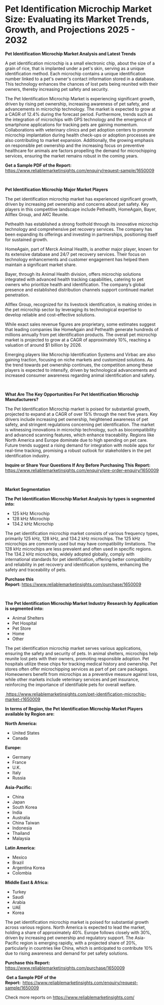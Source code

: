 <p><h1>Pet Identification Microchip Market Size: Evaluating its Market Trends, Growth, and Projections 2025 - 2032</h1></p><p><strong>Pet Identification Microchip Market Analysis and Latest Trends</strong></p>
<p><p>A pet identification microchip is a small electronic chip, about the size of a grain of rice, that is implanted under a pet's skin, serving as a unique identification method. Each microchip contains a unique identification number linked to a pet's owner's contact information stored in a database. This technology enhances the chances of lost pets being reunited with their owners, thereby increasing pet safety and security.</p><p>The Pet Identification Microchip Market is experiencing significant growth, driven by rising pet ownership, increasing awareness of pet safety, and advancements in microchip technology. The market is expected to grow at a CAGR of 12.4% during the forecast period. Furthermore, trends such as the integration of microchips with GPS technology and the emergence of smartphone applications for tracking pets are gaining momentum. Collaborations with veterinary clinics and pet adoption centers to promote microchip implantation during health check-ups or adoption processes are also contributing to market expansion. Additionally, the growing emphasis on responsible pet ownership and the increasing focus on preventive healthcare for animals are factors propelling the demand for microchipping services, ensuring the market remains robust in the coming years.</p></p>
<p><strong>Get a Sample PDF of the Report:&nbsp;</strong> <a href="https://www.reliablemarketinsights.com/enquiry/request-sample/1650009?utm_campaign=2514&utm_medium=2&utm_source=Github&utm_content=ia&utm_term=23032025&utm_id=pet-identification-microchip">https://www.reliablemarketinsights.com/enquiry/request-sample/1650009</a></p>
<p>&nbsp;</p>
<p><strong>Pet Identification Microchip Major Market Players</strong></p>
<p><p>The pet identification microchip market has experienced significant growth, driven by increasing pet ownership and concerns about pet safety. Key players in this competitive landscape include Pethealth, HomeAgain, Bayer, Allflex Group, and AKC Reunite. </p><p>Pethealth has established a strong foothold through its innovative microchip technology and comprehensive pet recovery services. The company has been expanding its offerings and investing in partnerships, positioning itself for sustained growth. </p><p>HomeAgain, part of Merck Animal Health, is another major player, known for its extensive database and 24/7 pet recovery services. Their focus on technology enhancements and customer engagement has helped them maintain a significant market share.</p><p>Bayer, through its Animal Health division, offers microchip solutions integrated with advanced health tracking capabilities, catering to pet owners who prioritize health and identification. The company’s global presence and established distribution channels support continued market penetration.</p><p>Allflex Group, recognized for its livestock identification, is making strides in the pet microchip sector by leveraging its technological expertise to develop reliable and cost-effective solutions.</p><p>While exact sales revenue figures are proprietary, some estimates suggest that leading companies like HomeAgain and Pethealth generate hundreds of millions annually from pet identification products. The overall pet microchip market is projected to grow at a CAGR of approximately 10%, reaching a valuation of around $1 billion by 2026.</p><p>Emerging players like Microchip Identification Systems and Virbac are also gaining traction, focusing on niche markets and customized solutions. As the trend towards pet ownership continues, the competition among these players is expected to intensify, driven by technological advancements and increased consumer awareness regarding animal identification and safety.</p></p>
<p>&nbsp;</p>
<p><strong>What Are The Key Opportunities For Pet Identification Microchip Manufacturers?</strong></p>
<p><p>The Pet Identification Microchip market is poised for substantial growth, projected to expand at a CAGR of over 15% through the next five years. Key drivers include increasing pet ownership, heightened awareness of pet safety, and stringent regulations concerning pet identification. The market is witnessing innovations in microchip technology, such as biocompatibility and advanced scanning features, which enhance traceability. Regions like North America and Europe dominate due to high spending on pet care. Future trends suggest a rising demand for integration with mobile apps for real-time tracking, promising a robust outlook for stakeholders in the pet identification industry.</p></p>
<p><strong>Inquire or Share Your Questions If Any Before Purchasing This Report:</strong> <a href="https://www.reliablemarketinsights.com/enquiry/pre-order-enquiry/1650009?utm_campaign=2514&utm_medium=2&utm_source=Github&utm_content=ia&utm_term=23032025&utm_id=pet-identification-microchip">https://www.reliablemarketinsights.com/enquiry/pre-order-enquiry/1650009</a></p>
<p>&nbsp;</p>
<p><strong>Market Segmentation</strong></p>
<p><strong>The Pet Identification Microchip Market Analysis by types is segmented into:</strong></p>
<p><ul><li>125 kHz Microchip</li><li>128 kHz Microchip</li><li>134.2 kHz Microchip</li></ul></p>
<p><p>The pet identification microchip market consists of various frequency types, primarily 125 kHz, 128 kHz, and 134.2 kHz microchips. The 125 kHz microchips are commonly used but may have compatibility limitations. The 128 kHz microchips are less prevalent and often used in specific regions. The 134.2 kHz microchips, widely adopted globally, comply with international standards for pet identification, offering better compatibility and reliability in pet recovery and identification systems, enhancing the safety and traceability of pets.</p></p>
<p><strong>Purchase this Report:&nbsp;</strong><a href="https://www.reliablemarketinsights.com/purchase/1650009?utm_campaign=2514&utm_medium=2&utm_source=Github&utm_content=ia&utm_term=23032025&utm_id=pet-identification-microchip">https://www.reliablemarketinsights.com/purchase/1650009</a></p>
<p>&nbsp;</p>
<p><strong>The Pet Identification Microchip Market Industry Research by Application is segmented into:</strong></p>
<p><ul><li>Animal Shelters</li><li>Pet Hospital</li><li>Pet Store</li><li>Home</li><li>Other</li></ul></p>
<p><p>The pet identification microchip market serves various applications, ensuring the safety and security of pets. In animal shelters, microchips help reunite lost pets with their owners, promoting responsible adoption. Pet hospitals utilize these chips for tracking medical history and ownership. Pet stores often offer microchipping services as part of pet care packages. Homeowners benefit from microchips as a preventive measure against loss, while other markets include veterinary services and pet insurance, reinforcing the importance of identifiable pets for overall welfare.</p></p>
<p><a href="https://www.reliablemarketinsights.com/pet-identification-microchip-market-r1650009?utm_campaign=2514&utm_medium=2&utm_source=Github&utm_content=ia&utm_term=23032025&utm_id=pet-identification-microchip">&nbsp;https://www.reliablemarketinsights.com/pet-identification-microchip-market-r1650009</a></p>
<p><strong>In terms of Region, the Pet Identification Microchip Market Players available by Region are:</strong></p>
<p>
    <p> <strong> North America: </strong>
        <ul>
            <li>United States</li>
            <li>Canada</li>
        </ul>
        </p> 
    <p> <strong> Europe: </strong>
        <ul>
            <li>Germany</li>
            <li>France</li>
            <li>U.K.</li>
            <li>Italy</li>
            <li>Russia</li>
        </ul>
        </p> 
    <p> <strong> Asia-Pacific: </strong>
        <ul>
            <li>China</li>
            <li>Japan</li>
            <li>South Korea</li>
            <li>India</li>
            <li>Australia</li>
            <li>China Taiwan</li>
            <li>Indonesia</li>
            <li>Thailand</li>
            <li>Malaysia</li>
        </ul>
        </p> 
    <p> <strong> Latin America: </strong>
        <ul>
            <li>Mexico</li>
            <li>Brazil</li>
            <li>Argentina Korea</li>
            <li>Colombia</li>
        </ul>
        </p> 
    <p> <strong> Middle East & Africa: </strong>
        <ul>
            <li>Turkey</li>
            <li>Saudi</li>
            <li>Arabia</li>
            <li>UAE</li>
            <li>Korea</li>
        </ul>
    </p>
    </p>
<p><p>The pet identification microchip market is poised for substantial growth across various regions. North America is expected to lead the market, holding a share of approximately 40%. Europe follows closely with 30%, driven by increasing pet ownership and regulatory support. The Asia-Pacific region is emerging rapidly, with a projected share of 20%, particularly in countries like China, which is anticipated to contribute 10% due to rising awareness and demand for pet safety solutions.</p></p>
<p><strong>Purchase this Report: </strong><a href="https://www.reliablemarketinsights.com/purchase/1650009?utm_campaign=2514&utm_medium=2&utm_source=Github&utm_content=ia&utm_term=23032025&utm_id=pet-identification-microchip">https://www.reliablemarketinsights.com/purchase/1650009</a></p>
<p>&nbsp;<strong>Get a Sample PDF of the Report:&nbsp;&nbsp;</strong><a href="https://www.reliablemarketinsights.com/enquiry/request-sample/1650009?utm_campaign=2514&utm_medium=2&utm_source=Github&utm_content=ia&utm_term=23032025&utm_id=pet-identification-microchip">https://www.reliablemarketinsights.com/enquiry/request-sample/1650009</a></p>
<p><strong></strong></p>
<p>Check more reports on <a href="https://www.reliablemarketinsights.com/?utm_campaign=2514&utm_medium=2&utm_source=Github&utm_content=ia&utm_term=23032025&utm_id=pet-identification-microchip">https://www.reliablemarketinsights.com/</a></p>